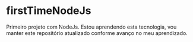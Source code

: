 # firstTimeNodeJs
Primeiro projeto com NodeJs. Estou aprendendo esta tecnologia, vou manter este repositório atualizado conforme avanço no meu aprendizado.
